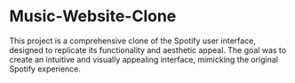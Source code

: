 # Music-Website-Clone
This project is a comprehensive clone of the Spotify user interface, designed to replicate its functionality and aesthetic appeal. The goal was to create an intuitive and visually appealing interface, mimicking the original Spotify experience.
